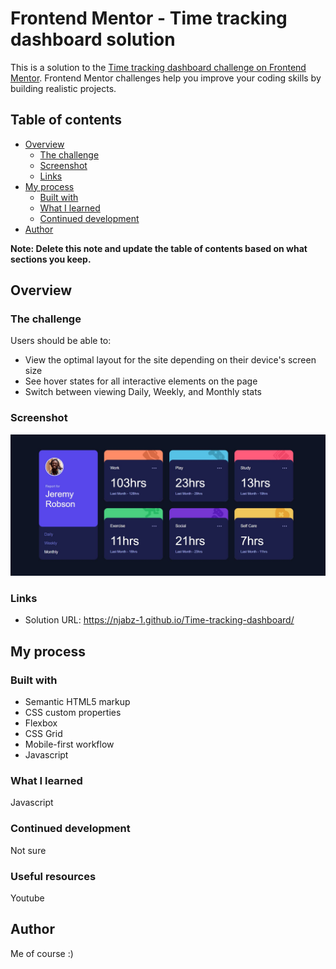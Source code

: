 # Frontend Mentor - Time tracking dashboard solution

This is a solution to the [Time tracking dashboard challenge on Frontend Mentor](https://www.frontendmentor.io/challenges/time-tracking-dashboard-UIQ7167Jw). Frontend Mentor challenges help you improve your coding skills by building realistic projects. 

## Table of contents

- [Overview](#overview)
  - [The challenge](#the-challenge)
  - [Screenshot](#screenshot)
  - [Links](#links)
- [My process](#my-process)
  - [Built with](#built-with)
  - [What I learned](#what-i-learned)
  - [Continued development](#continued-development)
- [Author](#author)


**Note: Delete this note and update the table of contents based on what sections you keep.**

## Overview

### The challenge

Users should be able to:

- View the optimal layout for the site depending on their device's screen size
- See hover states for all interactive elements on the page
- Switch between viewing Daily, Weekly, and Monthly stats

### Screenshot

![Time Tracking Solution Screenshot](images/screenshot.jpg)

### Links

- Solution URL: https://njabz-1.github.io/Time-tracking-dashboard/


## My process

### Built with

- Semantic HTML5 markup
- CSS custom properties
- Flexbox
- CSS Grid
- Mobile-first workflow
- Javascript

### What I learned
Javascript

### Continued development
Not sure 

### Useful resources
Youtube


## Author

Me of course :)

